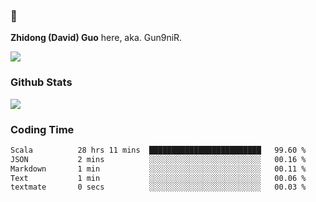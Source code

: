### 👋 

**Zhidong (David) Guo** here, aka. Gun9niR.

![](https://komarev.com/ghpvc/?username=Gun9niR&label=Total+Views)

### Github Stats

<img src="https://github-readme-stats.vercel.app/api?username=Gun9niR&count_private=true&show_icons=true&theme=vue-dark&hide_title=true">

### Coding Time

<!--START_SECTION:waka-->

```txt
Scala          28 hrs 11 mins  █████████████████████████   99.60 %
JSON           2 mins          ░░░░░░░░░░░░░░░░░░░░░░░░░   00.16 %
Markdown       1 min           ░░░░░░░░░░░░░░░░░░░░░░░░░   00.11 %
Text           1 min           ░░░░░░░░░░░░░░░░░░░░░░░░░   00.06 %
textmate       0 secs          ░░░░░░░░░░░░░░░░░░░░░░░░░   00.03 %
```

<!--END_SECTION:waka-->
